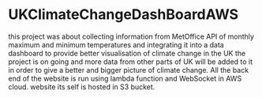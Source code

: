 # UKClimateChangeDashBoardAWS
this project was about collecting information from MetOffice API of monthly maximum and minimum temperatures and integrating it into a data dashboard to  provide better visualisation of climate change in the UK the project is on going and more data from other parts of UK will be added to it in order to give a better and bigger picture of climate change. All the back end of the website is run using lambda function and WebSocket in AWS cloud. website its self is hosted in S3 bucket.
